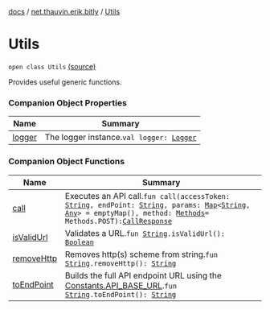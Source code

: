 [docs](../../index.md) / [net.thauvin.erik.bitly](../index.md) / [Utils](./index.md)

# Utils

`open class Utils` [(source)](https://github.com/ethauvin/bitly-shorten/tree/master/src/main/kotlin/net/thauvin/erik/bitly/Utils.kt#L50)

Provides useful generic functions.

### Companion Object Properties

| Name | Summary |
|---|---|
| [logger](logger.md) | The logger instance.`val logger: `[`Logger`](https://docs.oracle.com/javase/8/docs/api/java/util/logging/Logger.html) |

### Companion Object Functions

| Name | Summary |
|---|---|
| [call](call.md) | Executes an API call.`fun call(accessToken: `[`String`](https://kotlinlang.org/api/latest/jvm/stdlib/kotlin/-string/index.html)`, endPoint: `[`String`](https://kotlinlang.org/api/latest/jvm/stdlib/kotlin/-string/index.html)`, params: `[`Map`](https://kotlinlang.org/api/latest/jvm/stdlib/kotlin.collections/-map/index.html)`<`[`String`](https://kotlinlang.org/api/latest/jvm/stdlib/kotlin/-string/index.html)`, `[`Any`](https://kotlinlang.org/api/latest/jvm/stdlib/kotlin/-any/index.html)`> = emptyMap(), method: `[`Methods`](../-methods/index.md)` = Methods.POST): `[`CallResponse`](../-call-response/index.md) |
| [isValidUrl](is-valid-url.md) | Validates a URL.`fun `[`String`](https://kotlinlang.org/api/latest/jvm/stdlib/kotlin/-string/index.html)`.isValidUrl(): `[`Boolean`](https://kotlinlang.org/api/latest/jvm/stdlib/kotlin/-boolean/index.html) |
| [removeHttp](remove-http.md) | Removes http(s) scheme from string.`fun `[`String`](https://kotlinlang.org/api/latest/jvm/stdlib/kotlin/-string/index.html)`.removeHttp(): `[`String`](https://kotlinlang.org/api/latest/jvm/stdlib/kotlin/-string/index.html) |
| [toEndPoint](to-end-point.md) | Builds the full API endpoint URL using the [Constants.API_BASE_URL](../-constants/-a-p-i_-b-a-s-e_-u-r-l.md).`fun `[`String`](https://kotlinlang.org/api/latest/jvm/stdlib/kotlin/-string/index.html)`.toEndPoint(): `[`String`](https://kotlinlang.org/api/latest/jvm/stdlib/kotlin/-string/index.html) |
